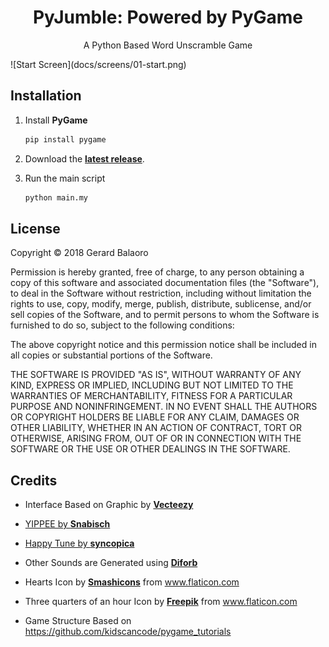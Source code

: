 <h1 align="center">PyJumble: Powered by PyGame</h1>
<p align="center">A Python Based Word Unscramble Game</p>
![Start Screen](docs/screens/01-start.png)

## Installation

1. Install **PyGame**

   ```bash
   pip install pygame
   ```

2. Download the **[latest release](https://github.com/GerardBalaoro/PyJumble/releases)**.

3. Run the main script
   ```bash
   python main.my
   ```

## License

Copyright © 2018 Gerard Balaoro 

Permission is hereby granted, free of charge, to any person obtaining a copy of this software and associated documentation files (the "Software"), to deal in the Software without restriction, including without limitation the rights to use, copy, modify, merge, publish, distribute, sublicense, and/or sell copies of the Software, and to permit persons to whom the Software is furnished to do so, subject to the following conditions: 

The above copyright notice and this permission notice shall be included in all copies or substantial portions of the Software. 

THE SOFTWARE IS PROVIDED "AS IS", WITHOUT WARRANTY OF ANY KIND, EXPRESS OR IMPLIED, INCLUDING BUT NOT LIMITED TO THE WARRANTIES OF MERCHANTABILITY, FITNESS FOR A PARTICULAR PURPOSE AND NONINFRINGEMENT. IN NO EVENT SHALL THE AUTHORS OR COPYRIGHT HOLDERS BE LIABLE FOR ANY CLAIM, DAMAGES OR OTHER LIABILITY, WHETHER IN AN ACTION OF CONTRACT, TORT OR OTHERWISE, ARISING FROM, OUT OF OR IN CONNECTION WITH THE SOFTWARE OR THE USE OR OTHER DEALINGS IN THE SOFTWARE.

## Credits

* Interface Based on Graphic by **[Vecteezy](https://www.vecteezy.com)**
* [YIPPEE by **Snabisch**](https://opengameart.org/content/yippee)
* [Happy Tune by **syncopica**](https://opengameart.org/content/happy-tune)

* Other Sounds are Generated using **[Diforb](http://diforb.com)**

* Hearts Icon by **[Smashicons](https://smashicons.com/)** from www.flaticon.com

* Three quarters of an hour Icon by **[Freepik](http://www.freepik.com/)** from www.flaticon.com
* Game Structure Based on https://github.com/kidscancode/pygame_tutorials
